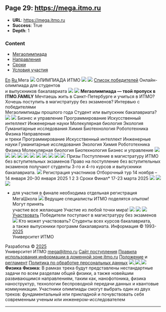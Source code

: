 ## Page 29: https://mega.itmo.ru

- **URL**: https://mega.itmo.ru
- **Success**: True
- **Depth**: 1

### Content

[ ](https://mega.itmo.ru/)
  * [ Мегаолимпиада ](https://mega.itmo.ru/#about)
  * [ Направления ](https://mega.itmo.ru/#areas)
  * [ Сроки ](https://mega.itmo.ru/#timeline)
  * [ Условия участия ](https://mega.itmo.ru/#reqs)


[En](https://mega.itmo.ru/en)
[Ru ](https://mega.itmo.ru/)
Мега
![](https://static.tildacdn.com/tild6234-6133-4061-b363-333730386131/Frame-4.png)
ОЛИМПИАДА
ИТМО
![](https://static.tildacdn.com/tild3763-6430-4162-b064-373266636133/fb1790887f42496b973e.svg)
![](https://static.tildacdn.com/tild3461-3265-4561-b761-613233383537/logo_na_plashke_russ.png)
[Список победителей](https://student.itmo.ru/files/4820)
Онлайн-олимпиада для студентов   
и выпускников бакалавриата
![](https://static.tildacdn.com/tild3432-6566-4339-b831-643566623739/Frame-6.png)
![](https://static.tildacdn.com/tild3663-6366-4263-a565-353537333064/Frame-3.png)
**Мегаолимпиада — твой пропуск в ITMO.FAMILY**
Мечтаешь жить в Санкт-Петербурге и учиться в ИТМО?
Хочешь поступить в магистратуру без экзаменов?
Интервью с победителями  
Мегаолимпиады прошлого года
Студент или выпускник бакалавриата?
![](https://thb.tildacdn.com/tild6132-3261-4336-a130-653266626639/-/resize/20x/Frame-2.png)
![](https://thb.tildacdn.com/tild3136-3338-4465-b134-373763356162/-/resize/20x/Frame-1.png)
[ ](https://mega.itmo.ru/#rec518122697)
Бизнес и управление
Программирование
Искусственный интеллект
Инженерные науки
Молекулярная биология
Экология
Гуманитарные исследования 
Химия
Биотехнология
Робототехника
Физика
[ ](https://mega.itmo.ru/physics)
[ ](https://mega.itmo.ru/economicsandinnovation)
[ ](https://mega.itmo.ru/artificialintelligence)
[ ](https://mega.itmo.ru/robotics)
[ ](https://mega.itmo.ru/programming)
[ ](https://mega.itmo.ru/engineeringsciences)
[ ](https://mega.itmo.ru/chemistry)
[ ](https://mega.itmo.ru/biology)
[ ](https://mega.itmo.ru/ecology)
[ ](https://mega.itmo.ru/humanitarianstudies)
[ ](https://mega.itmo.ru/biotechnologies)
Направления   
и треки
Программирование
Искусственный интеллект
Инженерные науки
Гуманитарные исследования
Экология
Химия
Робототехника
Физика
Молекулярная биология
Биотехнология
Бизнес и управление
![](https://static.tildacdn.com/tild6531-3762-4562-a136-633336663863/Arrow_1.svg)
![](https://static.tildacdn.com/tild6531-3762-4562-a136-633336663863/Arrow_1.svg)
![](https://static.tildacdn.com/tild6531-3762-4562-a136-633336663863/Arrow_1.svg)
![](https://static.tildacdn.com/tild6531-3762-4562-a136-633336663863/Arrow_1.svg)
![](https://static.tildacdn.com/tild6531-3762-4562-a136-633336663863/Arrow_1.svg)
![](https://static.tildacdn.com/tild6531-3762-4562-a136-633336663863/Arrow_1.svg)
![](https://static.tildacdn.com/tild6531-3762-4562-a136-633336663863/Arrow_1.svg)
![](https://static.tildacdn.com/tild6531-3762-4562-a136-633336663863/Arrow_1.svg)
![](https://static.tildacdn.com/tild6531-3762-4562-a136-633336663863/Arrow_1.svg)
![](https://static.tildacdn.com/tild6531-3762-4562-a136-633336663863/Arrow_1.svg)
![](https://static.tildacdn.com/tild6531-3762-4562-a136-633336663863/Arrow_1.svg)
Призы
Поступление в магистратуру ИТМО без вступительных экзаменов
Право на поступление без вступительных экзаменов получают студенты 3-го и 4-го курсов и выпускники бакалавриата.
![](https://static.tildacdn.com/tild3164-6366-4433-a163-336533343866/prize1.svg)
Регистрация участников
Отборочный тур
14 ноября – 14 января
20–30 января 2025
1
2
3
Сроки
Финал*
17-23 марта 2025
![](https://static.tildacdn.com/tild3339-3065-4231-a335-636231616439/Arrow_2_Stroke.svg)
![](https://static.tildacdn.com/tild3339-3065-4231-a335-636231616439/Arrow_2_Stroke.svg)
![](https://static.tildacdn.com/tild3339-3065-4231-a335-636231616439/Arrow_2_Stroke.svg)
* для участия в финале необходима отдельная регистрация
МегаШкола
![](https://static.tildacdn.com/tild3137-6161-4463-b535-326535646462/Group.svg)
Ведущие специалисты ИТМО поделятся опытом!
Могут принять   
участие все желающие
Участие из любой точки мира!
![](https://static.tildacdn.com/tild3864-3138-4533-a166-626535613264/star1.svg)
![](https://static.tildacdn.com/tild3864-3138-4533-a166-626535613264/star1.svg)
![](https://static.tildacdn.com/tild3864-3138-4533-a166-626535613264/star1.svg)
[Участвовать](https://mega.itmo.ru/megaschool)
Победители поступают в магистратуру без экзаменов
![](https://static.tildacdn.com/tild3864-3138-4533-a166-626535613264/star1.svg)
Кто может участвовать?
Студенты всех курсов бакалавриата,  
а также выпускники программ бакалавриата.
Информация © 1993-[2025](https://mega.itmo.ru/#tc-copyright)  
Университет ИТМО  
  
Разработка © [2025](https://mega.itmo.ru/#tc-copyright)  
Университет ИТМО
mega@itmo.ru
[Сайт поступления](https://abit.itmo.ru/)
[Правила использования информации в доменной зоне itmo.ru](https://itmo.ru/images/pages/79/Pravila_ispolzovanija_informacii.pdf)
[Положение](https://abit.itmo.ru/file_storage/file/documents/Polozhenie_Megaolimpiada.pdf) и [регламент](https://abit.itmo.ru/file_storage/file/documents/Reglament_megaolimpiada.pdf)
[Политика по обработке персональных данных](https://itmo.ru/file/pages/79/personal_data_policy.pdf)
[ ![](https://static.tildacdn.com/tild6362-3663-4430-b563-623131353239/vk.svg) ](https://vk.com/itmomagistry)
[ ![](https://static.tildacdn.com/tild3461-3537-4736-a261-343266643636/tg.svg) ](https://t.me/ITMOmagistratura)
![](https://thb.tildacdn.com/tild3139-3336-4864-b538-323762663633/-/resize/20x/logo_osnovnoy_russki.png)
**Физика**
**Физика:**
В рамках трека будут представлены нестандартные задачи по всем разделам общей физики, а также новейшим развивающимся направлениям, таким как, нанофотоника, физика наноструктур, технологии беспроводной передачи данных и квантовые коммуникации. Участники олимпиады смогут выбрать один из двух треков: фундаментальный или прикладной и почувствовать себя современным ученым или инженером-исследователем


---